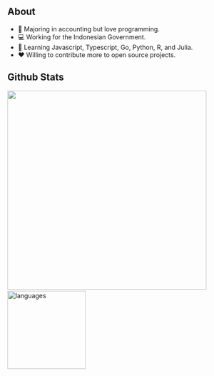 ## About

- 👋 Majoring in accounting but love programming.
- 💻 Working for the Indonesian Government.
- 🌻 Learning Javascript, Typescript, Go, Python, R, and Julia.
- ❤️ Willing to contribute more to open source projects.

  
## Github Stats  
<img src="https://github-readme-stats.vercel.app/api?username=maziyank&show_icons=true&count_private=true&theme=nightowl" width="446"/>&nbsp;<img src="https://github-readme-stats.vercel.app/api/top-langs/?username=maziyank&layout=compact&count_private=true&theme=nightowl" alt="languages" height="175"/>  
<br/>  
